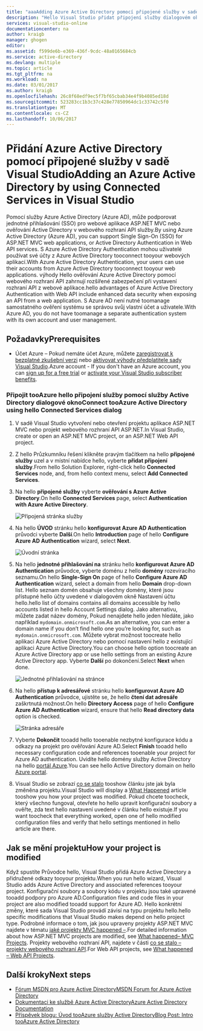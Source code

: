 ```yaml
---
title: "aaaAdding Azure Active Directory pomocí připojené služby v sadě Visual Studio | Microsoft Docs"
description: "Hello Visual Studio přidat připojení služby dialogovém okně Přidat služby Azure Active Directory"
services: visual-studio-online
documentationcenter: na
author: kraigb
manager: ghogen
editor: 
ms.assetid: f599de6b-e369-436f-9cdc-48a0165684cb
ms.service: active-directory
ms.devlang: multiple
ms.topic: article
ms.tgt_pltfrm: na
ms.workload: na
ms.date: 03/01/2017
ms.author: kraigb
ms.openlocfilehash: 26c8f68edf9ec5f7bf65cbab34e4f9b4085ed18d
ms.sourcegitcommit: 523283cc1b3c37c428e77850964dc1c33742c5f0
ms.translationtype: MT
ms.contentlocale: cs-CZ
ms.lasthandoff: 10/06/2017
---
```

# <a name="adding-an-azure-active-directory-by-using-connected-services-in-visual-studio"></a><span data-ttu-id="1819e-103">Přidání Azure Active Directory pomocí připojené služby v sadě Visual Studio</span><span class="sxs-lookup"><span data-stu-id="1819e-103">Adding an Azure Active Directory by using Connected Services in Visual Studio</span></span>
<span data-ttu-id="1819e-104">Pomocí služby Azure Active Directory (Azure AD), může podporovat jednotné přihlašování (SSO) pro webové aplikace ASP.NET MVC nebo ověřování Active Directory v webového rozhraní API služby.</span><span class="sxs-lookup"><span data-stu-id="1819e-104">By using Azure Active Directory (Azure AD), you can support Single Sign-On (SSO) for ASP.NET MVC web applications, or Active Directory Authentication in Web API services.</span></span> <span data-ttu-id="1819e-105">S Azure Active Directory Authentication mohou uživatelé používat své účty z Azure Active Directory tooconnect tooyour webových aplikací.</span><span class="sxs-lookup"><span data-stu-id="1819e-105">With Azure Active Directory Authentication, your users can use their accounts from Azure Active Directory tooconnect tooyour web applications.</span></span> <span data-ttu-id="1819e-106">výhody Hello ověřování Azure Active Directory pomocí webového rozhraní API zahrnují rozšířené zabezpečení při vystavení rozhraní API z webové aplikace.</span><span class="sxs-lookup"><span data-stu-id="1819e-106">hello advantages of Azure Active Directory Authentication with Web API include enhanced data security when exposing an API from a web application.</span></span> <span data-ttu-id="1819e-107">S Azure AD není nutné toomanage samostatného ověření systému se správou svůj vlastní účet a uživatele.</span><span class="sxs-lookup"><span data-stu-id="1819e-107">With Azure AD, you do not have toomanage a separate authentication system with its own account and user management.</span></span>

## <a name="prerequisites"></a><span data-ttu-id="1819e-108">Požadavky</span><span class="sxs-lookup"><span data-stu-id="1819e-108">Prerequisites</span></span>
- <span data-ttu-id="1819e-109">Účet Azure – Pokud nemáte účet Azure, můžete [zaregistrovat k bezplatné zkušební verzi](https://azure.microsoft.com/pricing/free-trial/?WT.mc_id=A261C142F) nebo [aktivovat výhody předplatitele sady Visual Studio](https://azure.microsoft.com/pricing/member-offers/msdn-benefits-details/?WT.mc_id=A261C142F).</span><span class="sxs-lookup"><span data-stu-id="1819e-109">Azure account - If you don't have an Azure account, you can [sign up for a free trial](https://azure.microsoft.com/pricing/free-trial/?WT.mc_id=A261C142F) or [activate your Visual Studio subscriber benefits](https://azure.microsoft.com/pricing/member-offers/msdn-benefits-details/?WT.mc_id=A261C142F).</span></span>

### <a name="connect-tooazure-active-directory-using-hello-connected-services-dialog"></a><span data-ttu-id="1819e-110">Připojit tooAzure hello připojení služby pomocí služby Active Directory dialogové okno</span><span class="sxs-lookup"><span data-stu-id="1819e-110">Connect tooAzure Active Directory using hello Connected Services dialog</span></span>
1. <span data-ttu-id="1819e-111">V sadě Visual Studio vytvoření nebo otevření projektu aplikace ASP.NET MVC nebo projekt webového rozhraní API ASP.NET.</span><span class="sxs-lookup"><span data-stu-id="1819e-111">In Visual Studio, create or open an ASP.NET MVC project, or an ASP.NET Web API project.</span></span>

1. <span data-ttu-id="1819e-112">Z hello Průzkumníku řešení klikněte pravým tlačítkem na hello **připojené služby** uzel a v místní nabídce hello, vyberte **přidat připojení služby**.</span><span class="sxs-lookup"><span data-stu-id="1819e-112">From hello Solution Explorer, right-click hello **Connected Services** node, and, from hello context menu, select **Add Connected Services**.</span></span>

1. <span data-ttu-id="1819e-113">Na hello **připojené služby** vyberte **ověřování s Azure Active Directory**.</span><span class="sxs-lookup"><span data-stu-id="1819e-113">On hello **Connected Services** page, select **Authentication with Azure Active Directory**.</span></span>
   
    ![Připojená stránka služby](./media/vs-azure-tools-connected-services-add-active-directory/connected-services-add-active-directory.png)

1. <span data-ttu-id="1819e-115">Na hello **ÚVOD** stránku hello **konfigurovat Azure AD Authentication** průvodci vyberte **Další**.</span><span class="sxs-lookup"><span data-stu-id="1819e-115">On hello **Introduction** page of hello **Configure Azure AD Authentication** wizard, select **Next**.</span></span>
   
    ![Úvodní stránka](./media/vs-azure-tools-connected-services-add-active-directory/configure-azure-ad-wizard-1.png)

1. <span data-ttu-id="1819e-117">Na hello **jednotné přihlašování na** stránku hello **konfigurovat Azure AD Authentication** průvodce, vyberte doménu z hello **domény** rozevíracího seznamu.</span><span class="sxs-lookup"><span data-stu-id="1819e-117">On hello **Single-Sign On** page of hello **Configure Azure AD Authentication** wizard, select a domain from hello **Domain** drop-down list.</span></span> <span data-ttu-id="1819e-118">Hello seznam domén obsahuje všechny domény, které jsou přístupné hello účty uvedené v dialogovém okně Nastavení účtu hello.</span><span class="sxs-lookup"><span data-stu-id="1819e-118">hello list of domains contains all domains accessible by hello accounts listed in hello Account Settings dialog.</span></span> <span data-ttu-id="1819e-119">Jako alternativu, můžete zadat název domény, Pokud nenajdete hello jeden hledáte, jako například `mydomain.onmicrosoft.com`.</span><span class="sxs-lookup"><span data-stu-id="1819e-119">As an alternative, you can enter a domain name if you don’t find hello one you’re looking for, such as `mydomain.onmicrosoft.com`.</span></span> <span data-ttu-id="1819e-120">Můžete vybrat možnost toocreate hello aplikaci Azure Active Directory nebo pomocí nastavení hello z existující aplikaci Azure Active Directory.</span><span class="sxs-lookup"><span data-stu-id="1819e-120">You can choose hello option toocreate an Azure Active Directory app or use hello settings from an existing Azure Active Directory app.</span></span> <span data-ttu-id="1819e-121">Vyberte **Další** po dokončení.</span><span class="sxs-lookup"><span data-stu-id="1819e-121">Select **Next** when done.</span></span>
   
    ![Jednotné přihlašování na stránce](./media/vs-azure-tools-connected-services-add-active-directory/configure-azure-ad-wizard-2.png)

1. <span data-ttu-id="1819e-123">Na hello **přístup k adresářové** stránku hello **konfigurovat Azure AD Authentication** průvodce, ujistěte se, že hello **čtení dat adresáře** zaškrtnutá možnost.</span><span class="sxs-lookup"><span data-stu-id="1819e-123">On hello **Directory Access** page of hello **Configure Azure AD Authentication** wizard, ensure that hello **Read directory data** option is checked.</span></span> 
   
    ![Stránka adresáře](./media/vs-azure-tools-connected-services-add-active-directory/configure-azure-ad-wizard-3.png)

1. <span data-ttu-id="1819e-125">Vyberte **Dokončit** tooadd hello tooenable nezbytné konfigurace kódu a odkazy na projekt pro ověřování Azure AD.</span><span class="sxs-lookup"><span data-stu-id="1819e-125">Select **Finish** tooadd hello necessary configuration code and references tooenable your project for Azure AD authentication.</span></span> <span data-ttu-id="1819e-126">Uvidíte hello domény služby Active Directory na hello [portál Azure](http://go.microsoft.com/fwlink/p/?LinkID=525040).</span><span class="sxs-lookup"><span data-stu-id="1819e-126">You can see hello Active Directory domain on hello [Azure portal](http://go.microsoft.com/fwlink/p/?LinkID=525040).</span></span>

1. <span data-ttu-id="1819e-127">Visual Studio se zobrazí [co se stalo](#how-your-project-is-modified) tooshow článku jste jak byla změněna projektu.</span><span class="sxs-lookup"><span data-stu-id="1819e-127">Visual Studio will display a [What Happened](#how-your-project-is-modified) article tooshow you how your project was modified.</span></span> <span data-ttu-id="1819e-128">Pokud chcete toocheck, který všechno fungoval, otevřete ho hello upravit konfigurační soubory a ověřte, zda text hello nastavení uvedené v článku hello existuje.</span><span class="sxs-lookup"><span data-stu-id="1819e-128">If you want toocheck that everything worked, open one of hello modified configuration files and verify that hello settings mentioned in hello article are there.</span></span> 

## <a name="how-your-project-is-modified"></a><span data-ttu-id="1819e-129">Jak se mění projektu</span><span class="sxs-lookup"><span data-stu-id="1819e-129">How your project is modified</span></span>
<span data-ttu-id="1819e-130">Když spustíte Průvodce hello, Visual Studio přidá Azure Active Directory a přidružené odkazy tooyour projektu.</span><span class="sxs-lookup"><span data-stu-id="1819e-130">When you run hello wizard, Visual Studio adds Azure Active Directory and associated references tooyour project.</span></span> <span data-ttu-id="1819e-131">Konfigurační soubory a soubory kódu v projektu jsou také upravené tooadd podpory pro Azure AD.</span><span class="sxs-lookup"><span data-stu-id="1819e-131">Configuration files and code files in your project are also modified tooadd support for Azure AD.</span></span> <span data-ttu-id="1819e-132">Hello konkrétní změny, které sada Visual Studio provádí závisí na typu projektu hello.</span><span class="sxs-lookup"><span data-stu-id="1819e-132">hello specific modifications that Visual Studio makes depend on hello project type.</span></span> <span data-ttu-id="1819e-133">Podrobné informace o tom, jak jsou upraveny projekty ASP.NET MVC najdete v tématu [jaké projekty MVC happened –](http://go.microsoft.com/fwlink/p/?LinkID=513809).</span><span class="sxs-lookup"><span data-stu-id="1819e-133">For detailed information about how ASP.NET MVC projects are modified, see [What happened– MVC Projects](http://go.microsoft.com/fwlink/p/?LinkID=513809).</span></span> <span data-ttu-id="1819e-134">Projekty webového rozhraní API, najdete v části [co se stalo – projekty webového rozhraní API](http://go.microsoft.com/fwlink/p/?LinkId=513810).</span><span class="sxs-lookup"><span data-stu-id="1819e-134">For Web API projects, see [What happened – Web API Projects](http://go.microsoft.com/fwlink/p/?LinkId=513810).</span></span>

## <a name="next-steps"></a><span data-ttu-id="1819e-135">Další kroky</span><span class="sxs-lookup"><span data-stu-id="1819e-135">Next steps</span></span>
* [<span data-ttu-id="1819e-136">Fórum MSDN pro Azure Active Directory</span><span class="sxs-lookup"><span data-stu-id="1819e-136">MSDN Forum for Azure Active Directory</span></span>](https://social.msdn.microsoft.com/forums/azure/home?forum=WindowsAzureAD)
* [<span data-ttu-id="1819e-137">Dokumentaci ke službě Azure Active Directory</span><span class="sxs-lookup"><span data-stu-id="1819e-137">Azure Active Directory Documentation</span></span>](https://azure.microsoft.com/documentation/services/active-directory/)
* [<span data-ttu-id="1819e-138">Příspěvek blogu: Úvod tooAzure služby Active Directory</span><span class="sxs-lookup"><span data-stu-id="1819e-138">Blog Post: Intro tooAzure Active Directory</span></span>](http://blogs.msdn.com/b/brunoterkaly/archive/2014/03/03/introduction-to-windows-azure-active-directory.aspx)

